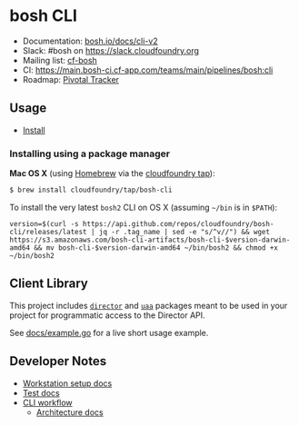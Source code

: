 # bosh CLI

* Documentation: [bosh.io/docs/cli-v2](https://bosh.io/docs/cli-v2.html)
* Slack: #bosh on <https://slack.cloudfoundry.org>
* Mailing list: [cf-bosh](https://lists.cloudfoundry.org/pipermail/cf-bosh)
* CI: <https://main.bosh-ci.cf-app.com/teams/main/pipelines/bosh:cli>
* Roadmap: [Pivotal Tracker](https://www.pivotaltracker.com/n/projects/956238)

## Usage

- [Install](https://bosh.io/docs/cli-v2.html)

### Installing using a package manager

**Mac OS X** (using [Homebrew](http://brew.sh/) via the [cloudfoundry tap](https://github.com/cloudfoundry/homebrew-tap)):

```sh
$ brew install cloudfoundry/tap/bosh-cli
```

To install the very latest `bosh2` CLI on OS X (assuming `~/bin` is in `$PATH`): 

```
version=$(curl -s https://api.github.com/repos/cloudfoundry/bosh-cli/releases/latest | jq -r .tag_name | sed -e "s/^v//") && wget https://s3.amazonaws.com/bosh-cli-artifacts/bosh-cli-$version-darwin-amd64 && mv bosh-cli-$version-darwin-amd64 ~/bin/bosh2 && chmod +x ~/bin/bosh2
```


## Client Library

This project includes [`director`](director/interfaces.go) and [`uaa`](uaa/interfaces.go) packages meant to be used in your project for programmatic access to the Director API.

See [docs/example.go](docs/example.go) for a live short usage example.

## Developer Notes

- [Workstation setup docs](docs/build.md)
- [Test docs](docs/test.md)
- [CLI workflow](docs/cli_workflow.md)
  - [Architecture docs](docs/architecture.md)
